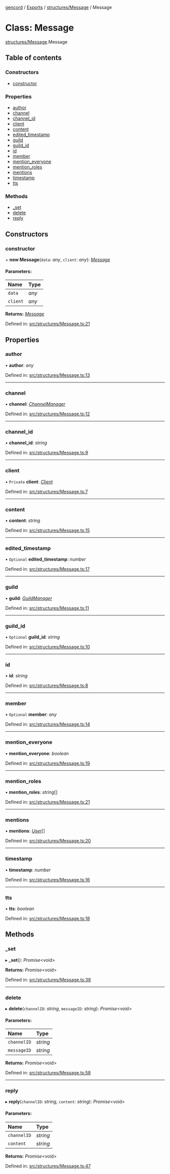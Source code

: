 [gencord](../README.md) / [Exports](../modules.md) / [structures/Message](../modules/structures_message.md) / Message

# Class: Message

[structures/Message](../modules/structures_message.md).Message

## Table of contents

### Constructors

- [constructor](structures_message.message.md#constructor)

### Properties

- [author](structures_message.message.md#author)
- [channel](structures_message.message.md#channel)
- [channel\_id](structures_message.message.md#channel_id)
- [client](structures_message.message.md#client)
- [content](structures_message.message.md#content)
- [edited\_timestamp](structures_message.message.md#edited_timestamp)
- [guild](structures_message.message.md#guild)
- [guild\_id](structures_message.message.md#guild_id)
- [id](structures_message.message.md#id)
- [member](structures_message.message.md#member)
- [mention\_everyone](structures_message.message.md#mention_everyone)
- [mention\_roles](structures_message.message.md#mention_roles)
- [mentions](structures_message.message.md#mentions)
- [timestamp](structures_message.message.md#timestamp)
- [tts](structures_message.message.md#tts)

### Methods

- [\_set](structures_message.message.md#_set)
- [delete](structures_message.message.md#delete)
- [reply](structures_message.message.md#reply)

## Constructors

### constructor

\+ **new Message**(`data`: *any*, `client`: *any*): [*Message*](structures_message.message.md)

#### Parameters:

Name | Type |
:------ | :------ |
`data` | *any* |
`client` | *any* |

**Returns:** [*Message*](structures_message.message.md)

Defined in: [src/structures/Message.ts:21](https://github.com/Gencord/gencord/blob/a52c25b/src/structures/Message.ts#L21)

## Properties

### author

• **author**: *any*

Defined in: [src/structures/Message.ts:13](https://github.com/Gencord/gencord/blob/a52c25b/src/structures/Message.ts#L13)

___

### channel

• **channel**: [*ChannelManager*](structures_channelmanager.channelmanager.md)

Defined in: [src/structures/Message.ts:12](https://github.com/Gencord/gencord/blob/a52c25b/src/structures/Message.ts#L12)

___

### channel\_id

• **channel\_id**: *string*

Defined in: [src/structures/Message.ts:9](https://github.com/Gencord/gencord/blob/a52c25b/src/structures/Message.ts#L9)

___

### client

• `Private` **client**: [*Client*](client.client-1.md)

Defined in: [src/structures/Message.ts:7](https://github.com/Gencord/gencord/blob/a52c25b/src/structures/Message.ts#L7)

___

### content

• **content**: *string*

Defined in: [src/structures/Message.ts:15](https://github.com/Gencord/gencord/blob/a52c25b/src/structures/Message.ts#L15)

___

### edited\_timestamp

• `Optional` **edited\_timestamp**: *number*

Defined in: [src/structures/Message.ts:17](https://github.com/Gencord/gencord/blob/a52c25b/src/structures/Message.ts#L17)

___

### guild

• **guild**: [*GuildManager*](structures_guildmanager.guildmanager.md)

Defined in: [src/structures/Message.ts:11](https://github.com/Gencord/gencord/blob/a52c25b/src/structures/Message.ts#L11)

___

### guild\_id

• `Optional` **guild\_id**: *string*

Defined in: [src/structures/Message.ts:10](https://github.com/Gencord/gencord/blob/a52c25b/src/structures/Message.ts#L10)

___

### id

• **id**: *string*

Defined in: [src/structures/Message.ts:8](https://github.com/Gencord/gencord/blob/a52c25b/src/structures/Message.ts#L8)

___

### member

• `Optional` **member**: *any*

Defined in: [src/structures/Message.ts:14](https://github.com/Gencord/gencord/blob/a52c25b/src/structures/Message.ts#L14)

___

### mention\_everyone

• **mention\_everyone**: *boolean*

Defined in: [src/structures/Message.ts:19](https://github.com/Gencord/gencord/blob/a52c25b/src/structures/Message.ts#L19)

___

### mention\_roles

• **mention\_roles**: *string*[]

Defined in: [src/structures/Message.ts:21](https://github.com/Gencord/gencord/blob/a52c25b/src/structures/Message.ts#L21)

___

### mentions

• **mentions**: [*User*](structures_user.user.md)[]

Defined in: [src/structures/Message.ts:20](https://github.com/Gencord/gencord/blob/a52c25b/src/structures/Message.ts#L20)

___

### timestamp

• **timestamp**: *number*

Defined in: [src/structures/Message.ts:16](https://github.com/Gencord/gencord/blob/a52c25b/src/structures/Message.ts#L16)

___

### tts

• **tts**: *boolean*

Defined in: [src/structures/Message.ts:18](https://github.com/Gencord/gencord/blob/a52c25b/src/structures/Message.ts#L18)

## Methods

### \_set

▸ **_set**(): *Promise*<void\>

**Returns:** *Promise*<void\>

Defined in: [src/structures/Message.ts:38](https://github.com/Gencord/gencord/blob/a52c25b/src/structures/Message.ts#L38)

___

### delete

▸ **delete**(`channelID`: *string*, `messageID`: *string*): *Promise*<void\>

#### Parameters:

Name | Type |
:------ | :------ |
`channelID` | *string* |
`messageID` | *string* |

**Returns:** *Promise*<void\>

Defined in: [src/structures/Message.ts:58](https://github.com/Gencord/gencord/blob/a52c25b/src/structures/Message.ts#L58)

___

### reply

▸ **reply**(`channelID`: *string*, `content`: *string*): *Promise*<void\>

#### Parameters:

Name | Type |
:------ | :------ |
`channelID` | *string* |
`content` | *string* |

**Returns:** *Promise*<void\>

Defined in: [src/structures/Message.ts:47](https://github.com/Gencord/gencord/blob/a52c25b/src/structures/Message.ts#L47)
